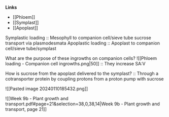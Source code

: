**Links**
- [[Phloem]]
- [[Symplast]]
- [[Apoplast]]

Symplastic loading :: Mesophyll to companion cell/sieve tube sucrose transport via plasmodesmata
Apoplastic loading :: Apoplast to companion cell/sieve tube/symplast

What are the purpose of these ingrowths on companion cells? ![[Phloem loading - Companion cell ingrowths.png|50]] :: They increase SA:V

How is sucrose from the apoplast delivered to the symplast? :: Through a cotransporter protein by coupling protons from a proton pump with sucrose

![[Pasted image 20240110185432.png]]

![[Week 9b - Plant growth and transport.pdf#page=21&selection=38,0,38,14|Week 9b - Plant growth and transport, page 21]]